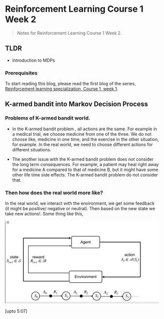 # Reinforcement Learning Course 1 Week 2

> Notes for Reinforcement Learning Course 1 Week 2.

## TLDR

- Introduction to MDPs

### Prerequisites

To start reading this blog, please read the first blog of the series, [Reinforcement learning specialization, Course 1, week 1](https://sezan92.github.io/2023/08/14/RL-course1-w1-blog.html).

## K-armed bandit into Markov Decision Process

### Problems of K-armed bandit world.

- In the K-armed bandit problem , all actions are the same. For example in a medical trial, we choose medicine from one of the three. We do not choose like, medicine in one time, and the exercise in the other situation, for example. In the real world, we need to choose different actions for different situations.

- The another issue with the K-armed bandit problem does not consider the long term consequences. For example, a patient may heal right away for a medicine A compared to that of medicine B, but it might have some other life time side effects. The K-armed bandit problem do not consider that.

### Then how does the real world more like?

In the real world, we interact with the environment, we get some feedback (it might be positive/ negative or neutral). Then based on the new state we take new actions!. Some thing like this,

![MDP](/images/RL_1_W2_blog/image_1_MDP_interaction.png)

[upto 5:07]